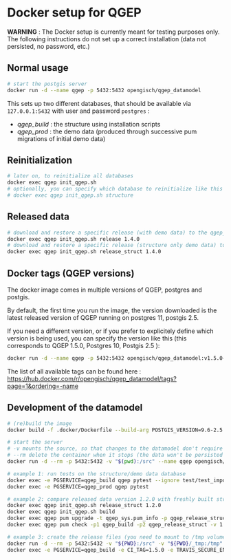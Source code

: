 Docker setup for QGEP
=========================

**WARNING** : The Docker setup is currently meant for testing purposes only.
The following instructions do not set up a correct installation (data not
persisted, no password, etc.)

Normal usage
----------------

```bash
# start the postgis server
docker run -d --name qgep -p 5432:5432 opengisch/qgep_datamodel
```

This sets up two different databases, that should be available via `127.0.0.1:5432` with user and password `postgres` :

- *qgep_build* : the structure using installation scripts
- *qgep_prod* : the demo data (produced through successive pum migrations of initial demo data)

Reinitialization
----------------

```bash
# later on, to reinitialize all databases
docker exec qgep init_qgep.sh
# optionally, you can specify which database to reinitialize like this 
# docker exec qgep init_qgep.sh structure
```

Released data
----------------

```bash
# download and restore a specific release (with demo data) to the qgep_release database
docker exec qgep init_qgep.sh release 1.4.0
# download and restore a specific release (structure only demo data) to the qgep_release_struct database
docker exec qgep init_qgep.sh release_struct 1.4.0
```

Docker tags (QGEP versions)
----------------

The docker image comes in multiple versions of QGEP, postgres and postgis.

By default, the first time you run the image, the version downloaded is the latest released version
of QGEP running on postgres 11, postgis 2.5.

If you need a different version, or if you prefer to explicitely define which version is being used, you
can specify the version like this (this corresponds to QGEP 1.5.0, Postgres 10, Postgis 2.5 ):
```bash
docker run -d --name qgep -p 5432:5432 opengisch/qgep_datamodel:v1.5.0-10-2.5
```

The list of all available tags can be found here : https://hub.docker.com/r/opengisch/qgep_datamodel/tags?page=1&ordering=-name

Development of the datamodel
----------------

```bash
# (re)build the image
docker build -f .docker/Dockerfile --build-arg POSTGIS_VERSION=9.6-2.5 --tag opengisch/qgep_datamodel .

# start the server
# -v mounts the source, so that changes to the datamodel don't require rebuild
# --rm delete the container when it stops (the data won't be persisted !)
docker run -d --rm -p 5432:5432 -v "$(pwd):/src" --name qgep opengisch/qgep_datamodel

# example 1: run tests on the structure/demo data database
docker exec -e PGSERVICE=qgep_build qgep pytest --ignore test/test_import.py
docker exec -e PGSERVICE=qgep_prod qgep pytest

# example 2: compare released data version 1.2.0 with freshly built structure
docker exec qgep init_qgep.sh release_struct 1.2.0
docker exec qgep init_qgep.sh build
docker exec qgep pum upgrade -t qgep_sys.pum_info -p qgep_release_struct -d delta -v int SRID 2056
docker exec qgep pum check -p1 qgep_build -p2 qgep_release_struct -v 1

# example 3: create the release files (you need to mount to /tmp volume)
docker run -d --rm -p 5432:5432 -v "${PWD}:/src" -v "${PWD}/_tmp:/tmp" --name qgep opengisch/qgep_datamodel
docker exec -e PGSERVICE=qgep_build -e CI_TAG=1.5.0 -e TRAVIS_SECURE_ENV_VARS=true qgep .deploy/create-release.py
```
